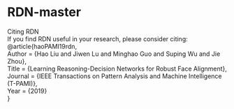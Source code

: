 # RDN-master
Citing RDN  
If you find RDN useful in your research, please consider citing:  
@article{haoPAMI19rdn,  
    Author = {Hao Liu and Jiwen Lu and Minghao Guo and Suping Wu and Jie Zhou},  
    Title = {Learning Reasoning-Decision Networks for Robust Face Alignment},  
    Journal = {IEEE Transactions on Pattern Analysis and Machine Intelligence (T-PAMI)},  
    Year = {2019}  
    }
